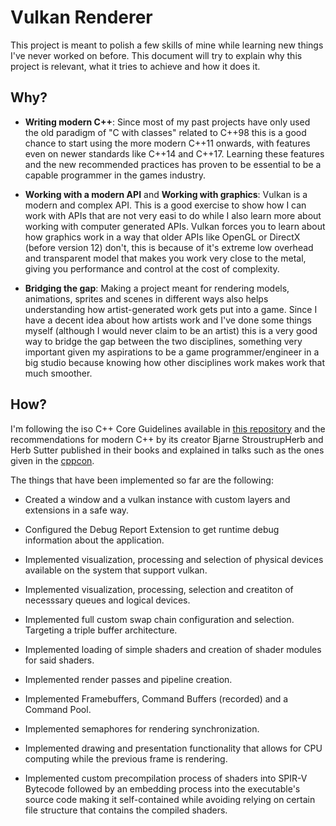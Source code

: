 Vulkan Renderer
===============

This project is meant to polish a few skills of mine while learning new things
I've never worked on before. This document will try to explain why this project
is relevant, what it tries to achieve and how it does it.

Why?
----

-   **Writing modern C++**: Since most of my past projects have only used the
    old paradigm of "C with classes" related to C++98 this is a good chance to
    start using the more modern C++11 onwards, with features even on newer
    standards like C++14 and C++17. Learning these features and the new
    recommended practices has proven to be essential to be a capable programmer
    in the games industry.

-   **Working with a modern API** and **Working with graphics**: Vulkan is a
    modern and complex API. This is a good exercise to show how I can work with
    APIs that are not very easi to do while I also learn more about working with
    computer generated APIs. Vulkan forces you to learn about how graphics work
    in a way that older APIs like OpenGL or DirectX (before version 12) don't,
    this is because of it's extreme low overhead and transparent model that
    makes you work very close to the metal, giving you performance and control
    at the cost of complexity.

-   **Bridging the gap**: Making a project meant for rendering models,
    animations, sprites and scenes in different ways also helps understanding
    how artist-generated work gets put into a game. Since I have a decent idea
    about how artists work and I've done some things myself (although I would
    never claim to be an artist) this is a very good way to bridge the gap
    between the two disciplines, something very important given my aspirations
    to be a game programmer/engineer in a big studio because knowing how other
    disciplines work makes work that much smoother.

How?
----

I'm following the iso C++ Core Guidelines available in [this
repository](https://github.com/isocpp/CppCoreGuidelines) and the recommendations
for modern C++ by its creator Bjarne StroustrupHerb and Herb Sutter published in
their books and explained in talks such as the ones given in the
[cppcon](https://cppcon.org/).

The things that have been implemented so far are the following:

-   Created a window and a vulkan instance with custom layers and extensions in
    a safe way.

-   Configured the Debug Report Extension to get runtime debug information about
    the application.

-   Implemented visualization, processing and selection of physical devices
    available on the system that support vulkan.

-   Implemented visualization, processing, selection and creatiton of necesssary
    queues and logical devices.

-   Implemented full custom swap chain configuration and selection. Targeting a
    triple buffer architecture.

-   Implemented loading of simple shaders and creation of shader modules for
    said shaders.

-   Implemented render passes and pipeline creation.

-   Implemented Framebuffers, Command Buffers (recorded) and a Command Pool.

-   Implemented semaphores for rendering synchronization.

-   Implemented drawing and presentation functionality that allows for CPU
    computing while the previous frame is rendering.

-   Implemented custom precompilation process of shaders into SPIR-V Bytecode followed by an embedding process into the executable's source code making it self-contained while avoiding relying on certain file structure that contains the compiled shaders. 
